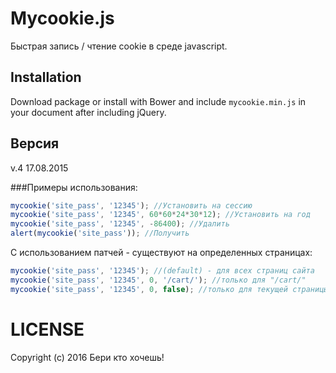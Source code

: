Mycookie.js
===========

Быстрая запись / чтение cookie в среде javascript.  

## Installation

Download package or install with Bower and include `mycookie.min.js` in your document after including jQuery.

## Версия
v.4 17.08.2015


###Примеры использования:
```javascript
mycookie('site_pass', '12345'); //Установить на сессию
mycookie('site_pass', '12345', 60*60*24*30*12); //Установить на год
mycookie('site_pass', '12345', -86400); //Удалить
alert(mycookie('site_pass')); //Получить
```

С использованием патчей - существуют на определенных страницах:
```javascript
mycookie('site_pass', '12345');	//(default) - для всех страниц сайта
mycookie('site_pass', '12345', 0, '/cart/'); //только для "/cart/"
mycookie('site_pass', '12345', 0, false); //только для текущей страницы (автоопределение)
```


LICENSE
=======
Copyright (c) 2016 Бери кто хочешь!




